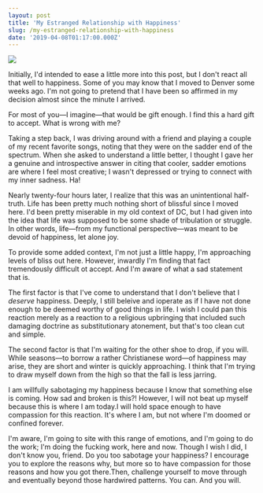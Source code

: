 ```yaml
---
layout: post
title: 'My Estranged Relationship with Happiness'
slug: /my-estranged-relationship-with-happiness
date: '2019-04-08T01:17:00.000Z'
---
```


![](https://images.unsplash.com/photo-1489710437720-ebb67ec84dd2?ixlib=rb-1.2.1&q=80&fm=jpg&crop=entropy&cs=tinysrgb&w=2000&fit=max&ixid=eyJhcHBfaWQiOjExNzczfQ)

Initially, I'd intended to ease a little more into this post, but I don't react all that well to happiness. Some of you may know that I moved to Denver some weeks ago. I'm not going to pretend that I have been so affirmed in my decision almost since the minute I arrived.<!--more-->

For most of you—I imagine—that would be gift enough. I find this a hard gift to accept. What is wrong with me?

Taking a step back, I was driving around with a friend and playing a couple of my recent favorite songs, noting that they were on the sadder end of the spectrum. When she asked to understand a little better, I thought I gave her a genuine and introspective answer in citing that cooler, sadder emotions are where I feel most creative; I wasn't depressed or trying to connect with my inner sadness. Ha!

Nearly twenty-four hours later, I realize that this was an unintentional half-truth. Life has been pretty much nothing short of blissful since I moved here. I'd been pretty miserable in my old context of DC, but I had given into the idea that life was supposed to be some shade of tribulation or struggle. In other words, life—from my functional perspective—was meant to be devoid of happiness, let alone joy.

To provide some added context, I'm not just a little happy, I'm approaching levels of bliss out here. However, inwardly I'm finding that fact tremendously difficult ot accept. And I'm aware of what a sad statement that is.

The first factor is that I've come to understand that I don't believe that I *deserve* happiness. Deeply, I still beleive and ioperate as if I have not done enough to be deemed worthy of good things in life. I wish I could pan this reaction merely as a reaction to a religious upbringing that included such damaging doctrine as substitutionary atonement, but that's too clean cut and simple.

The second factor is that I'm waiting for the other shoe to drop, if you will. While seasons—to borrow a rather Christianese word—of happiness may arise, they are short and winter is quickly approaching. I think that I'm trying to draw myself down from the high so that the fall is less jarring.

I am willfully sabotaging my happiness because I know that something else is coming. How sad and broken is this?! However, I will not beat up myself because this is where I am today.I will hold space enough to have compassion for this reaction. It's where I am, but not where I'm doomed or confined forever.

I'm aware, I'm going to site with this range of emotions, and I'm going to do the work; I'm doing the fucking work, here and now. Though I wish I did, I don't know you, friend. Do you too sabotage your happiness? I encourage you to explore the reasons why, but more so to have compassion for those reasons and how you got there.Then, challenge yourself to move through and eventually beyond those hardwired patterns. You can. And you will.
